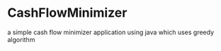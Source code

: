 # CashFlowMinimizer
a simple cash flow minimizer application using java which uses greedy algorithm
